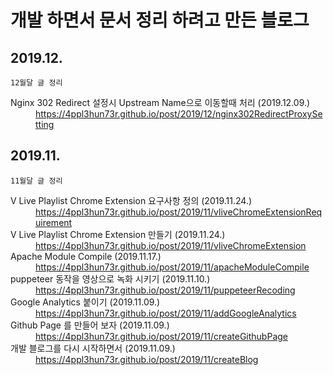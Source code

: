 # 개발 하면서 문서 정리 하려고 만든 블로그


## 2019.12.
```
12월달 글 정리
```
<dl>
<dt>Nginx 302 Redirect 설정시 Upstream Name으로 이동할때 처리 (2019.12.09.)</dt>
<dd><a href="https://4ppl3hun73r.github.io/post/2019/12/nginx302RedirectProxySetting" target="_blank"> https://4ppl3hun73r.github.io/post/2019/12/nginx302RedirectProxySetting </a></dd>
</dl>

## 2019.11.

```
11월달 글 정리
```
<dl>
<dt>V Live Playlist Chrome Extension 요구사항 정의 (2019.11.24.)</dt>
<dd><a href="https://4ppl3hun73r.github.io/post/2019/11/vliveChromeExtensionRequirement" target="_blank"> https://4ppl3hun73r.github.io/post/2019/11/vliveChromeExtensionRequirement </a></dd>
<dt>V Live Playlist Chrome Extension 만들기 (2019.11.24.)</dt>
<dd><a href="https://4ppl3hun73r.github.io/post/2019/11/vliveChromeExtension" target="_blank"> https://4ppl3hun73r.github.io/post/2019/11/vliveChromeExtension </a></dd>
<dt>Apache Module Compile (2019.11.17.)</dt>
<dd><a href="https://4ppl3hun73r.github.io/post/2019/11/apacheModuleCompile" target="_blank"> https://4ppl3hun73r.github.io/post/2019/11/apacheModuleCompile </a></dd>
<dt>puppeteer 동작을 영상으로 녹화 시키기 (2019.11.10.)</dt>
<dd><a href="https://4ppl3hun73r.github.io/post/2019/11/puppeteerRecoding" target="_blank"> https://4ppl3hun73r.github.io/post/2019/11/puppeteerRecoding </a></dd>
<dt>Google Analytics 붙이기 (2019.11.09.)</dt>
<dd><a href="https://4ppl3hun73r.github.io/post/2019/11/addGoogleAnalytics" target="_blank"> https://4ppl3hun73r.github.io/post/2019/11/addGoogleAnalytics </a></dd>
<dt>Github Page 를 만들어 보자 (2019.11.09.)</dt>
<dd><a href="https://4ppl3hun73r.github.io/post/2019/11/createGithubPage" target="_blank"> https://4ppl3hun73r.github.io/post/2019/11/createGithubPage </a></dd>
<dt>개발 블로그를 다시 시작하면서 (2019.11.09.)</dt>
<dd><a href="https://4ppl3hun73r.github.io/post/2019/11/createBlog" target="_blank"> https://4ppl3hun73r.github.io/post/2019/11/createBlog </a></dd>
</dl>
